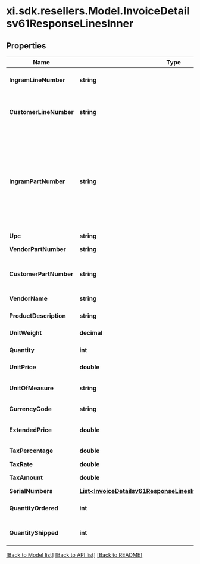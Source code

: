 # xi.sdk.resellers.Model.InvoiceDetailsv61ResponseLinesInner

## Properties

Name | Type | Description | Notes
------------ | ------------- | ------------- | -------------
**IngramLineNumber** | **string** | Unique line number from Ingram. | [optional] 
**CustomerLineNumber** | **string** | Line number passes by customer while creating an order. | [optional] [default to "0"]
**IngramPartNumber** | **string** | Ingram Micro SKU (stock keeping unit). An identification, usually alphanumeric, of a particular product that allows it to be tracked for inventory purposes. | [optional] 
**Upc** | **string** |  | [optional] 
**VendorPartNumber** | **string** | Vendor Part Number. | [optional] 
**CustomerPartNumber** | **string** | Part number from customer&#39;s system. | [optional] 
**VendorName** | **string** | Name of the vendor. | [optional] 
**ProductDescription** | **string** | Description of the product. | [optional] 
**UnitWeight** | **decimal** | Weight of the product. | [optional] 
**Quantity** | **int** | Quantity of the product. | [optional] 
**UnitPrice** | **double** | Unit price of the product. | [optional] 
**UnitOfMeasure** | **string** | Unit of measure of the product. | [optional] 
**CurrencyCode** | **string** | Currency code. | [optional] 
**ExtendedPrice** | **double** | Extended price of the product. | [optional] 
**TaxPercentage** | **double** | Tax percentage | [optional] 
**TaxRate** | **double** | Tax rate | [optional] 
**TaxAmount** | **double** | Line level tax amount. | [optional] 
**SerialNumbers** | [**List&lt;InvoiceDetailsv61ResponseLinesInnerSerialNumbersInner&gt;**](InvoiceDetailsv61ResponseLinesInnerSerialNumbersInner.md) |  | [optional] 
**QuantityOrdered** | **int** | Quantity ordered by the customer. | [optional] 
**QuantityShipped** | **int** | Quantity shipped to the customer. | [optional] 

[[Back to Model list]](../README.md#documentation-for-models) [[Back to API list]](../README.md#documentation-for-api-endpoints) [[Back to README]](../README.md)

